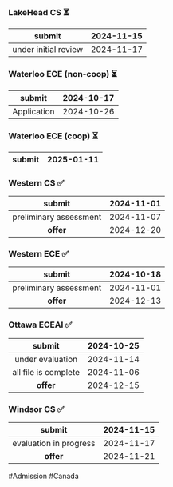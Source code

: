 ### LakeHead CS  ⏳

|        submit        | 2024-11-15 |
| :------------------: | :--------: |
| under initial review | 2024-11-17 |

### Waterloo ECE (non-coop)  ⏳

|   submit    | 2024-10-17 |
| :---------: | :--------: |
| Application | 2024-10-26 |

### Waterloo ECE (coop)  ⏳

|   submit    | 2025-01-11 |
| :---------: | :--------: |

### Western CS  ✅ 

|         submit         | 2024-11-01 |
| :--------------------: | :--------: |
| preliminary assessment | 2024-11-07 |
|       **offer**        | 2024-12-20 |

### Western  ECE  ✅

|         submit         | 2024-10-18 |
| :--------------------: | :--------: |
| preliminary assessment | 2024-11-01 |
|       **offer**        | 2024-12-13 |

### Ottawa ECEAI  ✅ 

|        submit        | 2024-10-25 |
| :------------------: | :--------: |
|   under evaluation   | 2024-11-14 |
| all file is complete | 2024-11-06 |
|      **offer**       | 2024-12-15 |

### Windsor CS  ✅ 

|         submit         | 2024-11-15 |
| :--------------------: | :--------: |
| evaluation in progress | 2024-11-17 |
|       **offer**        | 2024-11-21 |


#Admission #Canada